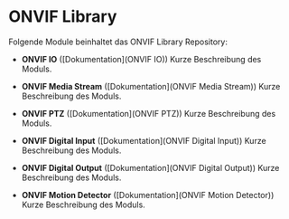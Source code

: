 # ONVIF Library

Folgende Module beinhaltet das ONVIF Library Repository:

- __ONVIF IO__ ([Dokumentation](ONVIF IO))
	Kurze Beschreibung des Moduls.

- __ONVIF Media Stream__ ([Dokumentation](ONVIF Media Stream))
	Kurze Beschreibung des Moduls.

- __ONVIF PTZ__ ([Dokumentation](ONVIF PTZ))
	Kurze Beschreibung des Moduls.

- __ONVIF Digital Input__ ([Dokumentation](ONVIF Digital Input))
	Kurze Beschreibung des Moduls.

- __ONVIF Digital Output__ ([Dokumentation](ONVIF Digital Output))
	Kurze Beschreibung des Moduls.

- __ONVIF Motion Detector__ ([Dokumentation](ONVIF Motion Detector))
	Kurze Beschreibung des Moduls.